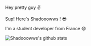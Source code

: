 Hey pretty guy ✌

Sup! Here's Shadooowws ! 😎

I'm a student developer from France 😄

![Shadooowws's github stats](https://github-readme-stats.vercel.app/api?username=Shadooowws&show_icons=true&theme=nightowl&count_private=true&hide=stars,issuers,prs,contribs)
